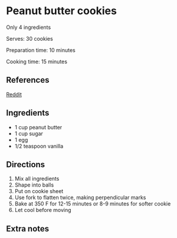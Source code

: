 # Peanut butter cookies

Only 4 ingredients

Serves: 30 cookies

Preparation time: 10 minutes

Cooking time: 15 minutes

## References

[Reddit](https://www.reddit.com/r/Old_Recipes/comments/c72vog/4_ingredient_peanut_butter_cookies_i_found_this/)

## Ingredients

- 1 cup peanut butter
- 1 cup sugar
- 1 egg
- 1/2 teaspoon vanilla

## Directions

1. Mix all ingredients
2. Shape into balls
3. Put on cookie sheet
4. Use fork to flatten twice, making perpendicular marks
5. Bake at 350 F for 12-15 minutes or 8-9 minutes for softer cookie
6. Let cool before moving

## Extra notes
